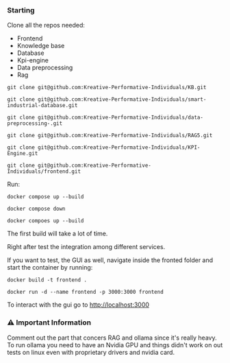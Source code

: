 ### Starting 
Clone all the repos needed:
- Frontend
- Knowledge base 
- Database
- Kpi-engine 
- Data preprocessing 
- Rag 

``git clone git@github.com:Kreative-Performative-Individuals/KB.git``

``git clone git@github.com:Kreative-Performative-Individuals/smart-industrial-database.git``

``git clone git@github.com:Kreative-Performative-Individuals/data-preprocessing-.git``

``git clone git@github.com:Kreative-Performative-Individuals/RAG5.git``

``git clone git@github.com:Kreative-Performative-Individuals/KPI-Engine.git``

``git clone git@github.com:Kreative-Performative-Individuals/frontend.git``

Run: 

``docker compose up --build``

``docker compose down``

``docker compoes up --build``

The first build will take a lot of time. 

Right after test the integration among different services.

If you want to test, the GUI as well, navigate inside the fronted folder and start the container by running:

``docker build -t frontend . ``

``docker run -d --name frontend -p 3000:3000 frontend``

To interact with the gui go to [http://localhost:3000](http://localhost:3000)

### ⚠️ Important Information
Comment out the part that concers RAG and ollama since it's really heavy. To run ollama you need to have an Nvidia GPU and things didn't work on out tests on linux even with proprietary drivers and nvidia card.
